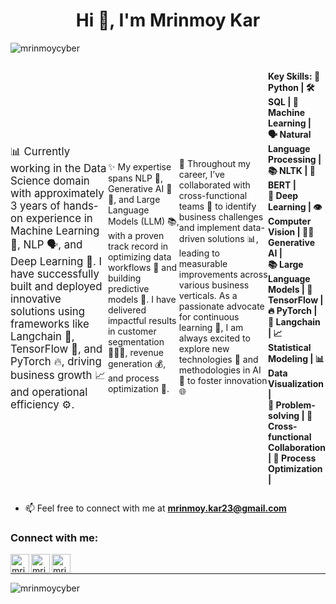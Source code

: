 


<h1 align="center">Hi 👋, I'm Mrinmoy Kar</h1>

<p align="left"> <img src="https://komarev.com/ghpvc/?username=mrinmoycyber&label=Profile%20views&color=0e75b6&style=flat" alt="mrinmoycyber" /> </p>

<div style="display: flex; justify-content: space-between; align-items: center;">
    <p style="margin: 0; font-size: 1.2em;">
📊 Currently working in the Data Science domain with approximately 3 years of hands-on experience in Machine Learning 🤖, NLP 🗣️, and Deep Learning 🧠. I have successfully built and deployed innovative solutions using frameworks like Langchain 🔗, TensorFlow 🔢, and PyTorch 🔥, driving business growth 📈 and operational efficiency ⚙️.

✨ My expertise spans NLP 📜, Generative AI 🤖✨, and Large Language Models (LLM) 📚, with a proven track record in optimizing data workflows 📂 and building predictive models 🔮. I have delivered impactful results in customer segmentation 🧑‍🤝‍🧑, revenue generation 💰, and process optimization 🔧.

🌟 Throughout my career, I’ve collaborated with cross-functional teams 🤝 to identify business challenges and implement data-driven solutions 📊, leading to measurable improvements across various business verticals. As a passionate advocate for continuous learning 📘, I am always excited to explore new technologies 🚀 and methodologies in AI 🤖 to foster innovation 🌐 <br>

 <strong> Key Skills:
🐍 Python | 🛠️ SQL | 🤖 Machine Learning | <br>
🗣️ Natural Language Processing | 📚 NLTK | 🤖 BERT | <br>
🧠 Deep Learning | 👁️ Computer Vision | 🤖✨ Generative AI | <br>
📚 Large Language Models | 🔢 TensorFlow | 🔥 PyTorch | <br>
🔗 Langchain | 📈 Statistical Modeling | 📊 Data Visualization | <br>
🧩 Problem-solving | 🤝 Cross-functional Collaboration | 🔧 Process Optimization | </strong>
    </p>
</div>

- 📫 Feel free to connect with me at **mrinmoy.kar23@gmail.com**

<h3 align="left">Connect with me:</h3>

[<img align="left" alt="mrinmoycyber | LinkedIn" width="30px" src="https://img.icons8.com/color/48/000000/linkedin.png" />][linkedin]
[<img align="left" alt="mrinmoycyber | Twitter" width="30px" src="https://img.icons8.com/fluent/48/000000/twitter.png" />][twitter]
[<img align="left" alt="mrinmoycyber | Instagram" width="30px" src="https://img.icons8.com/fluent/48/000000/instagram-new.png" />][Instagram]

<br>

<hr>

[linkedin]: https://www.linkedin.com/in/mrinmoy-kar/
[twitter]: https://twitter.com/mrinmoy_kar_69
[Instagram]: https://www.instagram.com/mrinmoy_kar_/

<p><img align="left" src="https://github-readme-stats.vercel.app/api/top-langs?username=mrinmoycyber&show_icons=true&locale=en&layout=compact" alt="mrinmoycyber" /></p>


